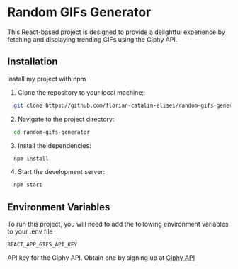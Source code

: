 # Random GIFs Generator

This React-based project is designed to provide a delightful experience by fetching and displaying trending GIFs using the Giphy API.

## Installation

Install my project with npm

1. Clone the repository to your local machine:

```bash
  git clone https://github.com/florian-catalin-elisei/random-gifs-generator.git
```

2. Navigate to the project directory:

```bash
  cd random-gifs-generator
```

3. Install the dependencies:

```bash
  npm install
```

4. Start the development server:

```bash
  npm start
```

## Environment Variables

To run this project, you will need to add the following environment variables to your .env file

`REACT_APP_GIFS_API_KEY`

API key for the Giphy API. Obtain one by signing up at [Giphy API](https://developers.giphy.com/)
